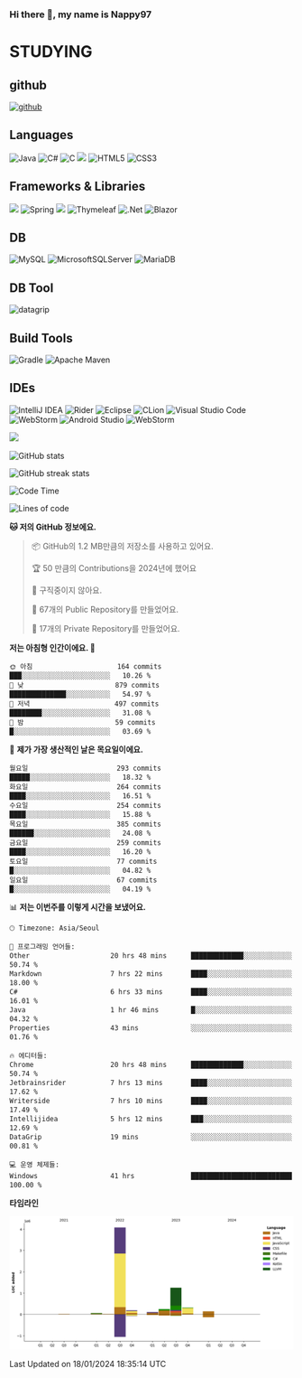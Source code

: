### Hi there 👋, my name is Nappy97

# STUDYING
## github
[<img src='https://cdn.jsdelivr.net/npm/simple-icons@3.0.1/icons/github.svg' alt='github' height='40'>](https://github.com/Nappy97)  

## Languages
![Java](https://img.shields.io/badge/java-%23ED8B00.svg?style=for-the-badge&logo=openjdk&logoColor=white) ![C#](https://img.shields.io/badge/c%23-%23239120.svg?style=for-the-badge&logo=c-sharp&logoColor=white) ![C](https://img.shields.io/badge/c-%2300599C.svg?style=for-the-badge&logo=c&logoColor=white) <img src="https://img.shields.io/badge/javascript-F7DF1E?style=for-the-badge&logo=javascript&logoColor=black"> ![HTML5](https://img.shields.io/badge/html5-%23E34F26.svg?style=for-the-badge&logo=html5&logoColor=white) ![CSS3](https://img.shields.io/badge/css3-%231572B6.svg?style=for-the-badge&logo=css3&logoColor=white)

## Frameworks & Libraries
<img src="https://img.shields.io/badge/bootstrap-7952B3?style=for-the-badge&logo=bootstrap&logoColor=white"> ![Spring](https://img.shields.io/badge/spring-%236DB33F.svg?style=for-the-badge&logo=spring&logoColor=white) <img src="https://img.shields.io/badge/jQuery-0769AD?style=for-the-badge&logo=jquery&logoColor=white"> ![Thymeleaf](https://img.shields.io/badge/Thymeleaf-%23005C0F.svg?style=for-the-badge&logo=Thymeleaf&logoColor=white) ![.Net](https://img.shields.io/badge/.NET-5C2D91?style=for-the-badge&logo=.net&logoColor=white) ![Blazor](https://img.shields.io/badge/blazor-%235C2D91.svg?style=for-the-badge&logo=blazor&logoColor=white)

## DB
![MySQL](https://img.shields.io/badge/mysql-%2300f.svg?style=for-the-badge&logo=mysql&logoColor=white) ![MicrosoftSQLServer](https://img.shields.io/badge/Microsoft%20SQL%20Server-CC2927?style=for-the-badge&logo=microsoft%20sql%20server&logoColor=white) ![MariaDB](https://img.shields.io/badge/MariaDB-003545?style=for-the-badge&logo=mariadb&logoColor=white)

## DB Tool
![datagrip](https://img.shields.io/badge/datagrip-9681EB?style=flat&logo=datagrip)

## Build Tools
![Gradle](https://img.shields.io/badge/Gradle-02303A.svg?style=for-the-badge&logo=Gradle&logoColor=white) ![Apache Maven](https://img.shields.io/badge/Apache%20Maven-C71A36?style=for-the-badge&logo=Apache%20Maven&logoColor=white)

## IDEs
![IntelliJ IDEA](https://img.shields.io/badge/IntelliJIDEA-000000.svg?style=for-the-badge&logo=intellij-idea&logoColor=white) ![Rider](https://img.shields.io/badge/Rider-000000.svg?style=for-the-badge&logo=Rider&logoColor=white&color=black&labelColor=crimson) ![Eclipse](https://img.shields.io/badge/Eclipse-FE7A16.svg?style=for-the-badge&logo=Eclipse&logoColor=white) ![CLion](https://img.shields.io/badge/CLion-black?style=for-the-badge&logo=clion&logoColor=white) ![Visual Studio Code](https://img.shields.io/badge/Visual%20Studio%20Code-0078d7.svg?style=for-the-badge&logo=visual-studio-code&logoColor=white) ![WebStorm](https://img.shields.io/badge/webstorm-143?style=for-the-badge&logo=webstorm&logoColor=white&color=black) ![Android Studio](https://img.shields.io/badge/Android%20Studio-3DDC84.svg?style=for-the-badge&logo=android-studio&logoColor=white) ![WebStorm](https://img.shields.io/badge/webstorm-143?style=for-the-badge&logo=webstorm&logoColor=white&color=black)

<div>
  <img  src="https://github-readme-stats.vercel.app/api/top-langs/?username=Nappy97&langs_count=8&exclude_repo=Example-deep-learning-from-scratch&layout=compact&line_height=24&hide_border=true&title_color=d88e82&card_width=280">
<div>
  
![GitHub stats](https://github-readme-stats.vercel.app/api?username=Nappy97&show_icons=true)  

![GitHub streak stats](https://github-readme-streak-stats.herokuapp.com/?user=Nappy97)  

<!--START_SECTION:waka-->
![Code Time](http://img.shields.io/badge/Code%20Time-1%2C388%20hrs%2040%20mins-blue)

![Lines of code](https://img.shields.io/badge/%EC%A0%80%EB%8A%94%20%EC%97%AC%ED%83%9C%EA%B9%8C%EC%A7%80%20-6.4%20million%20%EC%A4%84%EC%9D%98%20%EC%BD%94%EB%93%9C%EB%A5%BC%20%EC%9E%91%EC%84%B1%ED%96%88%EC%96%B4%EC%9A%94.-blue)

**🐱 저의 GitHub 정보에요.** 

> 📦 GitHub의 1.2 MB만큼의 저장소를 사용하고 있어요. 
 > 
> 🏆 50 만큼의 Contributions을 2024년에 했어요
 > 
> 🚫 구직중이지 않아요.
 > 
> 📜 67개의 Public Repository를 만들었어요. 
 > 
> 🔑 17개의 Private Repository를 만들었어요. 
 > 
**저는 아침형 인간이에요. 🐤** 

```text
🌞 아침                     164 commits         ███░░░░░░░░░░░░░░░░░░░░░░   10.26 % 
🌆 낮　                     879 commits         ██████████████░░░░░░░░░░░   54.97 % 
🌃 저녁                     497 commits         ████████░░░░░░░░░░░░░░░░░   31.08 % 
🌙 밤　                     59 commits          █░░░░░░░░░░░░░░░░░░░░░░░░   03.69 % 
```
📅 **제가 가장 생산적인 날은 목요일이에요.** 

```text
월요일                      293 commits         █████░░░░░░░░░░░░░░░░░░░░   18.32 % 
화요일                      264 commits         ████░░░░░░░░░░░░░░░░░░░░░   16.51 % 
수요일                      254 commits         ████░░░░░░░░░░░░░░░░░░░░░   15.88 % 
목요일                      385 commits         ██████░░░░░░░░░░░░░░░░░░░   24.08 % 
금요일                      259 commits         ████░░░░░░░░░░░░░░░░░░░░░   16.20 % 
토요일                      77 commits          █░░░░░░░░░░░░░░░░░░░░░░░░   04.82 % 
일요일                      67 commits          █░░░░░░░░░░░░░░░░░░░░░░░░   04.19 % 
```


📊 **저는 이번주를 이렇게 시간을 보냈어요.** 

```text
🕑︎ Timezone: Asia/Seoul

💬 프로그래밍 언어들: 
Other                    20 hrs 48 mins      █████████████░░░░░░░░░░░░   50.74 % 
Markdown                 7 hrs 22 mins       ████░░░░░░░░░░░░░░░░░░░░░   18.00 % 
C#                       6 hrs 33 mins       ████░░░░░░░░░░░░░░░░░░░░░   16.01 % 
Java                     1 hr 46 mins        █░░░░░░░░░░░░░░░░░░░░░░░░   04.32 % 
Properties               43 mins             ░░░░░░░░░░░░░░░░░░░░░░░░░   01.76 % 

🔥 에디터들: 
Chrome                   20 hrs 48 mins      █████████████░░░░░░░░░░░░   50.74 % 
Jetbrainsrider           7 hrs 13 mins       ████░░░░░░░░░░░░░░░░░░░░░   17.62 % 
Writerside               7 hrs 10 mins       ████░░░░░░░░░░░░░░░░░░░░░   17.49 % 
Intellijidea             5 hrs 12 mins       ███░░░░░░░░░░░░░░░░░░░░░░   12.69 % 
DataGrip                 19 mins             ░░░░░░░░░░░░░░░░░░░░░░░░░   00.81 % 

💻 운영 체제들: 
Windows                  41 hrs              █████████████████████████   100.00 % 
```

**타임라인**

![Lines of Code chart](https://raw.githubusercontent.com/Nappy97/Nappy97/main/assets/bar_graph.png)


 Last Updated on 18/01/2024 18:35:14 UTC
<!--END_SECTION:waka-->
